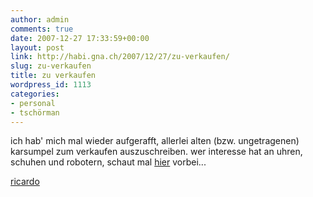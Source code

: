 ```yaml
---
author: admin
comments: true
date: 2007-12-27 17:33:59+00:00
layout: post
link: http://habi.gna.ch/2007/12/27/zu-verkaufen/
slug: zu-verkaufen
title: zu verkaufen
wordpress_id: 1113
categories:
- personal
- tschörman
---
```


ich hab' mich mal wieder aufgerafft, allerlei alten (bzw. ungetragenen) karsumpel zum verkaufen auszuschreiben. wer interesse hat an uhren, schuhen und robotern, schaut mal [hier](http://info.ricardo.ch/sxe) vorbei...





[ricardo](http://technorati.com/tag/ricardo)

